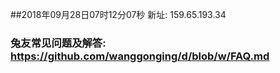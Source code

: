 ##2018年09月28日07时12分07秒 新址: 159.65.193.34
### 兔友常见问题及解答: https://github.com/wanggonging/d/blob/w/FAQ.md

